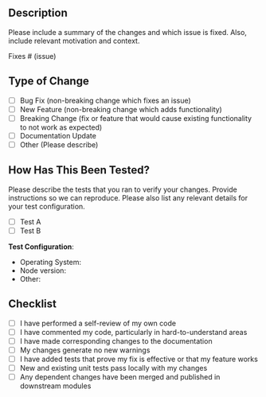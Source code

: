 ## Description

Please include a summary of the changes and which issue is fixed. Also, include relevant motivation and context.

Fixes # (issue)

## Type of Change

- [ ] Bug Fix (non-breaking change which fixes an issue)
- [ ] New Feature (non-breaking change which adds functionality)
- [ ] Breaking Change (fix or feature that would cause existing functionality to not work as expected)
- [ ] Documentation Update
- [ ] Other (Please describe)

## How Has This Been Tested?

Please describe the tests that you ran to verify your changes. Provide instructions so we can reproduce. Please also list any relevant details for your test configuration.

- [ ] Test A
- [ ] Test B

**Test Configuration**:
- Operating System:
- Node version:
- Other:

## Checklist

- [ ] I have performed a self-review of my own code
- [ ] I have commented my code, particularly in hard-to-understand areas
- [ ] I have made corresponding changes to the documentation
- [ ] My changes generate no new warnings
- [ ] I have added tests that prove my fix is effective or that my feature works
- [ ] New and existing unit tests pass locally with my changes
- [ ] Any dependent changes have been merged and published in downstream modules
